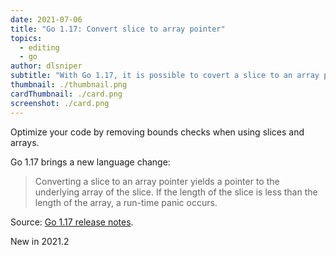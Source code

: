 ```yaml
---
date: 2021-07-06
title: "Go 1.17: Convert slice to array pointer"
topics:
  - editing
  - go
author: dlsniper
subtitle: "With Go 1.17, it is possible to covert a slice to an array pointer"
thumbnail: ./thumbnail.png
cardThumbnail: ./card.png
screenshot: ./card.png
---
```


Optimize your code by removing bounds checks when using slices and arrays.

Go 1.17 brings a new language change:

> Converting a slice to an array pointer yields a pointer to the underlying array of the slice. If the length of the slice is less than the length of the array, a run-time panic occurs.

Source: [Go 1.17 release notes](https://tip.golang.org/ref/spec#Conversions_from_slice_to_array_pointer).

<span class="tag is-rounded">New in 2021.2</span>
